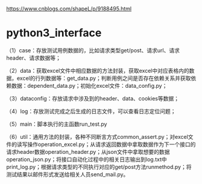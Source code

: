 https://www.cnblogs.com/shapeL/p/9188495.html
# python3_interface

（1）case：存放测试用例数据的，比如请求类型get/post、请求url、请求header、请求数据等；

（2）data：获取excel文件中相应数据的方法封装，获取excel中对应表格内的数据，excel的行列数据等：get_data.py；判断用例之间是否存在依赖关系并获取依赖数据：dependent_data.py；初始化excel文件：data_config.py；

（3）dataconfig：存放请求中涉及到的header、data、cookies等数据；

（4）log：存放测试完成之后生成的日志文件，可以查看日志定位问题；

（5）main：脚本执行的主函数run_test.py

（6）util：通用方法的封装，各种不同断言方式common_assert.py；对excel文件的读写操作operation_excel.py；从请求返回数据中拿取数据作为下一个接口的请求header数据operation_header.py；从json文件中拿取想要的数据operation_json.py；将接口自动化过程中的相关日志输出到log.txt中print_log.py；根据请求类型的不同执行对应的get/post方法runmethod.py；将测试结果以邮件形式发送给相关人员send_mail.py。
